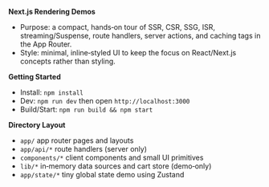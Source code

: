 **Next.js Rendering Demos**

- Purpose: a compact, hands‑on tour of SSR, CSR, SSG, ISR, streaming/Suspense, route handlers, server actions, and caching tags in the App Router.
- Style: minimal, inline‑styled UI to keep the focus on React/Next.js concepts rather than styling.

**Getting Started**
- Install: `npm install`
- Dev: `npm run dev` then open `http://localhost:3000`
- Build/Start: `npm run build && npm start`

**Directory Layout**
- `app/` app router pages and layouts
- `app/api/*` route handlers (server only)
- `components/*` client components and small UI primitives
- `lib/*` in‑memory data sources and cart store (demo‑only)
 - `app/state/*` tiny global state demo using Zustand
